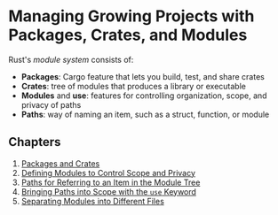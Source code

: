# Managing Growing Projects with Packages, Crates, and Modules

Rust's _module system_ consists of:

- **Packages**: Cargo feature that lets you build, test, and share crates
- **Crates**: tree of modules that produces a library or executable
- **Modules** and **use**: features for controlling organization, scope, and privacy of paths
- **Paths**: way of naming an item, such as a struct, function, or module

## Chapters

1. [Packages and Crates](./packages-and-crates/)
2. [Defining Modules to Control Scope and Privacy](./defining-modules/)
3. [Paths for Referring to an Item in the Module Tree](./paths/)
4. [Bringing Paths into Scope with the `use` Keyword](./use/)
5. [Separating Modules into Different Files](./separating-modules-into-different-files/)
